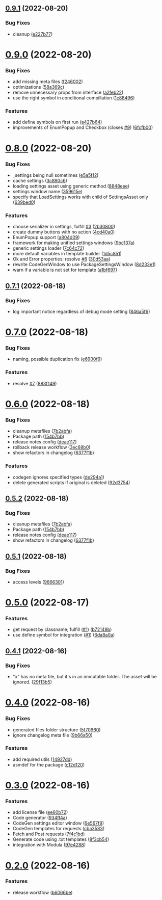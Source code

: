 ## [0.9.1](https://github.com/twistapps/request-for-mirror/compare/0.9.0...0.9.1) (2022-08-20)


### Bug Fixes

* cleanup ([e227b77](https://github.com/twistapps/request-for-mirror/commit/e227b77e5f30af44a60bf9d7e63b9de00e5ebd9f))

# [0.9.0](https://github.com/twistapps/request-for-mirror/compare/0.8.0...0.9.0) (2022-08-20)


### Bug Fixes

* add missing meta files ([f246002](https://github.com/twistapps/request-for-mirror/commit/f2460029d7a62e811ab69c1c68bd593564794c96))
* optimizations ([58a369c](https://github.com/twistapps/request-for-mirror/commit/58a369c68af71e4c060a7709b6f4b91c8ea7818b))
* remove unnecessary props from interface ([a2feb22](https://github.com/twistapps/request-for-mirror/commit/a2feb22c0d6c06e9c31e8b6ed604dbffe4e60cfb))
* use the right symbol in conditional compillation ([1c88496](https://github.com/twistapps/request-for-mirror/commit/1c88496d8435369ab19b24a42ddcb0a0a75c5872))


### Features

* add define symbols on first run ([a427b64](https://github.com/twistapps/request-for-mirror/commit/a427b645be994173295a803cb79e4638ec2b6d63))
* improvements of EnumPopup and Checkbox (closes [#9](https://github.com/twistapps/request-for-mirror/issues/9)) ([6fcfb00](https://github.com/twistapps/request-for-mirror/commit/6fcfb005e00070a3048f8399f54690a04bae244e))

# [0.8.0](https://github.com/twistapps/request-for-mirror/compare/0.7.1...0.8.0) (2022-08-20)


### Bug Fixes

* _settings being null sometimes ([e5a5f12](https://github.com/twistapps/request-for-mirror/commit/e5a5f129b3a5118520f8c0e5b3224439492624f5))
* cache settings ([3c890c6](https://github.com/twistapps/request-for-mirror/commit/3c890c66fa8f7e576b6b25c7d85c7fa98a8b1c47))
* loading settings asset using generic method ([8848eee](https://github.com/twistapps/request-for-mirror/commit/8848eeecc5ab44039836c90351c0ce6110267125))
* settings window name ([359615e](https://github.com/twistapps/request-for-mirror/commit/359615ea9fb78fef524b3d3acdc74eb4861863f9))
* specify that LoadSettings works with child of SettingsAsset only ([639bed0](https://github.com/twistapps/request-for-mirror/commit/639bed0dd678dc2e1e5b3fb596c99888cdf08168))


### Features

* choose serializer in settings, fulfill [#3](https://github.com/twistapps/request-for-mirror/issues/3) ([2b30800](https://github.com/twistapps/request-for-mirror/commit/2b30800897af9684059848a2d0d08a5a7086b098))
* create dummy buttons with no action ([4cd40a0](https://github.com/twistapps/request-for-mirror/commit/4cd40a048d6e645449af94f2fb984fb8ae62fe26))
* EnumPopup support ([a804d09](https://github.com/twistapps/request-for-mirror/commit/a804d09114325e53c30ed3caf24908696ad0bd1c))
* framework for making unified settings windows ([9bc137a](https://github.com/twistapps/request-for-mirror/commit/9bc137a381f1648b897b2d2d731bda1da36134a1))
* generic settings loader ([7c64c72](https://github.com/twistapps/request-for-mirror/commit/7c64c72afd861bdfdabd29ada063d4be13b17930))
* more default variables in template builder ([1d5c851](https://github.com/twistapps/request-for-mirror/commit/1d5c851f6bb575a21133bb50db7693eb146367cc))
* Ok and Error properties: resolve [#8](https://github.com/twistapps/request-for-mirror/issues/8) ([30d53aa](https://github.com/twistapps/request-for-mirror/commit/30d53aaa4986777d6e7f1734cc731b32f0e87426))
* rewrite CodeGenWindow to use PackageSettingsWindow ([8d233e1](https://github.com/twistapps/request-for-mirror/commit/8d233e1ac52866eb179347f565dcd6edda4b7bde))
* warn if a variable is not set for template ([a1bf697](https://github.com/twistapps/request-for-mirror/commit/a1bf69734da2ffeb091df9adc7dbba72a00fd185))

## [0.7.1](https://github.com/twistapps/request-for-mirror/compare/0.7.0...0.7.1) (2022-08-18)


### Bug Fixes

* log important notice regardless of debug mode setting ([846a5f6](https://github.com/twistapps/request-for-mirror/commit/846a5f6c9e61f9f7383f39453bead5b6258ec7cc))

# [0.7.0](https://github.com/twistapps/request-for-mirror/compare/0.6.0...0.7.0) (2022-08-18)


### Bug Fixes

* naming, possible duplication fix ([e6900f9](https://github.com/twistapps/request-for-mirror/commit/e6900f971643865ee6b6fd51f5725de39d76fe35))


### Features

* resolve [#7](https://github.com/twistapps/request-for-mirror/issues/7) ([883f149](https://github.com/twistapps/request-for-mirror/commit/883f1499739ab96c77bd9a8d3ad0f921f88a9c42))

# [0.6.0](https://github.com/twistapps/request-for-mirror/compare/0.5.1...0.6.0) (2022-08-18)


### Bug Fixes

* cleanup metafiles ([7b2abfa](https://github.com/twistapps/request-for-mirror/commit/7b2abfa8b8b875c0e33c42c559601ae53be72f5f))
* Package path ([154b7bb](https://github.com/twistapps/request-for-mirror/commit/154b7bb5355d4dc738e404c35a92cab4307d2380))
* release notes config ([deae117](https://github.com/twistapps/request-for-mirror/commit/deae117d2fb46af3e8076932f388d34bbd9a4cf9))
* rollback release workflow ([3ec68b0](https://github.com/twistapps/request-for-mirror/commit/3ec68b099cde123ecb8679df279aa2574ba37a07))
* show refactors in changelog ([6377f1b](https://github.com/twistapps/request-for-mirror/commit/6377f1bd5a0e683569aa8e552ae6585781704294))


### Features

* codegen ignores specified types ([de294a1](https://github.com/twistapps/request-for-mirror/commit/de294a1247d9af4a0891a38200af54155e8b79c8))
* delete generated scripts if original is deleted ([92d3754](https://github.com/twistapps/request-for-mirror/commit/92d375400e0b2cac26f3a89983af7d4fcf1b4f7a))

## [0.5.2](https://github.com/twistapps/request-for-mirror/compare/0.5.1...0.5.2) (2022-08-18)


### Bug Fixes

* cleanup metafiles ([7b2abfa](https://github.com/twistapps/request-for-mirror/commit/7b2abfa8b8b875c0e33c42c559601ae53be72f5f))
* Package path ([154b7bb](https://github.com/twistapps/request-for-mirror/commit/154b7bb5355d4dc738e404c35a92cab4307d2380))
* release notes config ([deae117](https://github.com/twistapps/request-for-mirror/commit/deae117d2fb46af3e8076932f388d34bbd9a4cf9))
* show refactors in changelog ([6377f1b](https://github.com/twistapps/request-for-mirror/commit/6377f1bd5a0e683569aa8e552ae6585781704294))

## [0.5.1](https://github.com/twistapps/request-for-mirror/compare/0.5.0...0.5.1) (2022-08-18)


### Bug Fixes

* access levels ([9666301](https://github.com/twistapps/request-for-mirror/commit/966630187c2481637a6af0f2a548e7b55e7f1e99))

# [0.5.0](https://github.com/twistapps/request-for-mirror/compare/0.4.1...0.5.0) (2022-08-17)


### Features

* get request by classname; fulfill ([#1](https://github.com/twistapps/request-for-mirror/issues/1)) ([b72149b](https://github.com/twistapps/request-for-mirror/commit/b72149bdd28257ae20bdb4053f8c572c68b9ce12))
* use define symbol for integration ([#1](https://github.com/twistapps/request-for-mirror/issues/1)) ([6da8a0a](https://github.com/twistapps/request-for-mirror/commit/6da8a0a715ac5018503e1733cc51a2aa4876307b))

## [0.4.1](https://github.com/twistapps/request-for-mirror/compare/0.4.0...0.4.1) (2022-08-16)


### Bug Fixes

* "x" has no meta file, but it's in an immutable folder. The asset will be ignored. ([29f13b5](https://github.com/twistapps/request-for-mirror/commit/29f13b5da534bebbb475034817ad109b716a9fd9))

# [0.4.0](https://github.com/twistapps/request-for-mirror/compare/0.3.0...0.4.0) (2022-08-16)


### Bug Fixes

* generated files folder structure ([5f70960](https://github.com/twistapps/request-for-mirror/commit/5f70960fa302833298ce556e7d65065da6fc345a))
* ignore changelog meta file ([9b66a50](https://github.com/twistapps/request-for-mirror/commit/9b66a50fe182bc92b331046943de949bd51a6798))


### Features

* add required utils ([14927dd](https://github.com/twistapps/request-for-mirror/commit/14927ddb123b3d5d99879b1f7d441684fb0bdef7))
* asmdef for the package ([c12d120](https://github.com/twistapps/request-for-mirror/commit/c12d120904b24dac4365d9ee04b9345044443a36))

# [0.3.0](https://github.com/twistapps/request-for-mirror/compare/0.2.0...0.3.0) (2022-08-16)


### Features

* add license file ([ee60b72](https://github.com/twistapps/request-for-mirror/commit/ee60b726cc8c08c929e584d0ca3aad2c177c765e))
* Code generator ([934ff4a](https://github.com/twistapps/request-for-mirror/commit/934ff4a57308df5fad9e471318aff274350f61c0))
* CodeGen settings editor window ([6e567f9](https://github.com/twistapps/request-for-mirror/commit/6e567f9750a7425c3048c5bac0b6fe38636d113f))
* CodeGen templates for requests ([cba3583](https://github.com/twistapps/request-for-mirror/commit/cba3583594d7e61f4540e61c8c21cc4f587a37bb))
* Fetch and Post requests ([7f4c1bd](https://github.com/twistapps/request-for-mirror/commit/7f4c1bd32b8508a0a8243fd176d1f3d035270f5d))
* Generate code using .txt templates ([8f3cb54](https://github.com/twistapps/request-for-mirror/commit/8f3cb54edaba1893ec797396c6bda23b60b27fa9))
* integration with Modula ([97e4288](https://github.com/twistapps/request-for-mirror/commit/97e42889004ea8f608adaa21997d913829b9cf6b))

# [0.2.0](https://github.com/twistapps/request-for-mirror/compare/0.1.0...0.2.0) (2022-08-16)


### Features

* release workflow ([b6066be](https://github.com/twistapps/request-for-mirror/commit/b6066bee34f15eff5bfc1734e757f654f66f3ebc))
